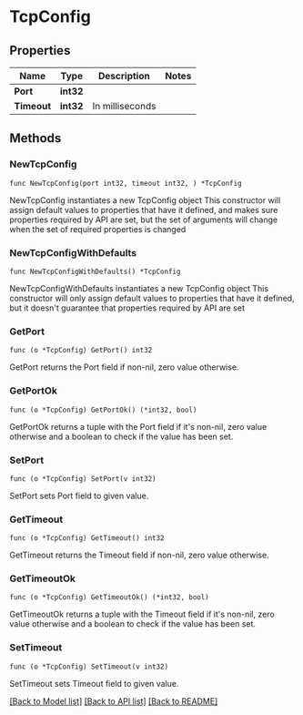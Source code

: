 # TcpConfig

## Properties

Name | Type | Description | Notes
------------ | ------------- | ------------- | -------------
**Port** | **int32** |  | 
**Timeout** | **int32** | In milliseconds | 

## Methods

### NewTcpConfig

`func NewTcpConfig(port int32, timeout int32, ) *TcpConfig`

NewTcpConfig instantiates a new TcpConfig object
This constructor will assign default values to properties that have it defined,
and makes sure properties required by API are set, but the set of arguments
will change when the set of required properties is changed

### NewTcpConfigWithDefaults

`func NewTcpConfigWithDefaults() *TcpConfig`

NewTcpConfigWithDefaults instantiates a new TcpConfig object
This constructor will only assign default values to properties that have it defined,
but it doesn't guarantee that properties required by API are set

### GetPort

`func (o *TcpConfig) GetPort() int32`

GetPort returns the Port field if non-nil, zero value otherwise.

### GetPortOk

`func (o *TcpConfig) GetPortOk() (*int32, bool)`

GetPortOk returns a tuple with the Port field if it's non-nil, zero value otherwise
and a boolean to check if the value has been set.

### SetPort

`func (o *TcpConfig) SetPort(v int32)`

SetPort sets Port field to given value.


### GetTimeout

`func (o *TcpConfig) GetTimeout() int32`

GetTimeout returns the Timeout field if non-nil, zero value otherwise.

### GetTimeoutOk

`func (o *TcpConfig) GetTimeoutOk() (*int32, bool)`

GetTimeoutOk returns a tuple with the Timeout field if it's non-nil, zero value otherwise
and a boolean to check if the value has been set.

### SetTimeout

`func (o *TcpConfig) SetTimeout(v int32)`

SetTimeout sets Timeout field to given value.



[[Back to Model list]](../README.md#documentation-for-models) [[Back to API list]](../README.md#documentation-for-api-endpoints) [[Back to README]](../README.md)


